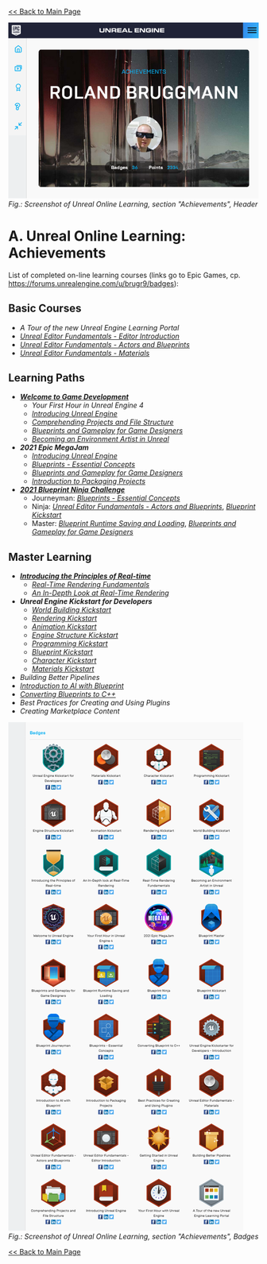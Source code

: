 [<< Back to Main Page](..)

![Screenshot of Unreal Online Learning, section Achievements, Header](Docs/ue-achievements-header.png "Screenshot of Unreal Online Learning, section Achievements, Header")
*Fig.: Screenshot of Unreal Online Learning, section "Achievements", Header*

# A. Unreal Online Learning: Achievements

List of completed on-line learning courses (links go to Epic Games, cp. <a href="https://forums.unrealengine.com/u/brugr9/badges" target="_blank">https://forums.unrealengine.com/u/brugr9/badges</a>):

## Basic Courses

* *<!--a href="https://www.unrealengine.com/en-US/onlinelearning-courses/a-tour-of-the-new-unreal-engine-learning-portal" target="_blank"-->A Tour of the new Unreal Engine Learning Portal<!--/a-->*
* *<a href="https://www.unrealengine.com/en-US/onlinelearning-courses/unreal-editor-fundamentals---editor-introduction" target="_blank">Unreal Editor Fundamentals - Editor Introduction</a>*
* *<a href="https://www.unrealengine.com/en-US/onlinelearning-courses/unreal-editor-fundamentals---actors-and-blueprints" target="_blank">Unreal Editor Fundamentals - Actors and Blueprints</a>*
* *<a href="https://www.unrealengine.com/en-US/onlinelearning-courses/unreal-editor-fundamentals---materials" target="_blank">Unreal Editor Fundamentals - Materials</a>*

## Learning Paths

* ***<a href="https://www.unrealengine.com/en-US/onlinelearning-courses/welcome-to-game-development" target="_blank">Welcome to Game Development</a>***
  * *<!--a href="https://www.unrealengine.com/en-US/onlinelearning-courses/your-first-hour-in-unreal-engine-4" target="_blank"-->Your First Hour in Unreal Engine 4<!--/a-->*
  * *<a href="https://www.unrealengine.com/en-US/onlinelearning-courses/introducing-unreal-engine" target="_blank">Introducing Unreal Engine</a>*
  * *<a href="https://www.unrealengine.com/en-US/onlinelearning-courses/comprehending-projects-and-file-structure" target="_blank">Comprehending Projects and File Structure</a>*
  * *<a href="https://www.unrealengine.com/en-US/onlinelearning-courses/blueprints-and-gameplay-for-game-designers" target="_blank">Blueprints and Gameplay for Game Designers</a>*
  * *<a href="https://www.unrealengine.com/en-US/onlinelearning-courses/becoming-an-environment-artist-in-unreal" target="_blank">Becoming an Environment Artist in Unreal</a>*
* ***<!--a href="https://www.unrealengine.com/en-US/onlinelearning-courses/2021-epic-megajam" target="_blank"-->2021 Epic MegaJam<!--/a-->***
  * *<a href="https://www.unrealengine.com/en-US/onlinelearning-courses/introducing-unreal-engine" target="_blank">Introducing Unreal Engine</a>*
  * *<a href="https://www.unrealengine.com/en-US/onlinelearning-courses/blueprints---essential-concepts" target="_blank">Blueprints - Essential Concepts</a>*
  * *<a href="https://www.unrealengine.com/en-US/onlinelearning-courses/blueprints-and-gameplay-for-game-designers" target="_blank">Blueprints and Gameplay for Game Designers</a>*
  * *<a href="https://www.unrealengine.com/en-US/onlinelearning-courses/introduction-to-packaging-projects" target="_blank">Introduction to Packaging Projects</a>*
* ***<a href="https://www.unrealengine.com/en-US/blog/become-a-blueprint-master-by-taking-this-online-learning-challenge" target="_blank">2021 Blueprint Ninja Challenge</a>***
  * Journeyman: *<a href="https://www.unrealengine.com/en-US/onlinelearning-courses/blueprints---essential-concepts" target="_blank">Blueprints - Essential Concepts</a>*
  * Ninja: *<a href="https://www.unrealengine.com/en-US/onlinelearning-courses/unreal-editor-fundamentals---actors-and-blueprints" target="_blank">Unreal Editor Fundamentals - Actors and Blueprints</a>*, *<a href="https://www.unrealengine.com/en-US/onlinelearning-courses/blueprint-kickstart" target="_blank">Blueprint Kickstart</a>*
  * Master: *<a href="https://www.unrealengine.com/en-US/onlinelearning-courses/blueprint-runtime-saving-and-loading" target="_blank">Blueprint Runtime Saving and Loading</a>*, *<a href="https://www.unrealengine.com/en-US/onlinelearning-courses/blueprints-and-gameplay-for-game-designers" target="_blank">Blueprints and Gameplay for Game Designers</a>*

## Master Learning

* ***<a href="https://www.unrealengine.com/en-US/onlinelearning-courses/introducing-the-principles-of-real-time" target="_blank">Introducing the Principles of Real-time</a>***
  * *<a href="https://www.unrealengine.com/en-US/onlinelearning-courses/real-time-rendering-fundamentals" target="_blank">Real-Time Rendering Fundamentals</a>*
  * *<a href="https://www.unrealengine.com/en-US/onlinelearning-courses/an-in-depth-look-at-real-time-rendering" target="_blank">An In-Depth Look at Real-Time Rendering</a>*
* ***<!--a href="https://www.unrealengine.com/en-US/onlinelearning-courses/unreal-engine-kickstart-for-developers" target="_blank"-->Unreal Engine Kickstart for Developers<!--/a-->***
  * *<a href="https://www.unrealengine.com/en-US/onlinelearning-courses/world-building-kickstart" target="_blank">World Building Kickstart</a>*
  * *<a href="https://www.unrealengine.com/en-US/onlinelearning-courses/rendering-kickstart" target="_blank">Rendering Kickstart</a>*
  * *<a href="https://www.unrealengine.com/en-US/onlinelearning-courses/animation-kickstart" target="_blank">Animation Kickstart</a>*
  * *<a href="https://www.unrealengine.com/en-US/onlinelearning-courses/engine-structure-kickstart" target="_blank">Engine Structure Kickstart</a>*
  * *<a href="https://www.unrealengine.com/en-US/onlinelearning-courses/programming-kickstart" target="_blank">Programming Kickstart</a>*
  * *<a href="https://www.unrealengine.com/en-US/onlinelearning-courses/blueprint-kickstart" target="_blank">Blueprint Kickstart</a>*
  * *<a href="https://www.unrealengine.com/en-US/onlinelearning-courses/character-kickstart" target="_blank">Character Kickstart</a>*
  * *<a href="https://www.unrealengine.com/en-US/onlinelearning-courses/materials-kickstart" target="_blank">Materials Kickstart</a>*
* *<!--a href="https://www.unrealengine.com/en-US/onlinelearning-courses/building-better-pipelines" target="_blank"-->Building Better Pipelines<!--/a-->*
* *<a href="https://www.unrealengine.com/en-US/onlinelearning-courses/introduction-to-ai-with-blueprints" target="_blank">Introduction to AI with Blueprint</a>*
* *<a href="https://www.unrealengine.com/en-US/onlinelearning-courses/converting-blueprints-to-c" target="_blank">Converting Blueprints to C++</a>*
* *<!--a href="https://www.unrealengine.com/en-US/onlinelearning-courses/best-practices-for-creating-and-using-plugins" target="_blank"-->Best Practices for Creating and Using Plugins<!--/a-->*
* *<!--a href="https://www.unrealengine.com/en-US/onlinelearning-courses/creating-marketplace-content" target="_blank"-->Creating Marketplace Content<!--/a-->*

![Screenshot of Unreal Online Learning, section Achievements, Badges](Docs/ue-achievements-badges.png "Screenshot of Unreal Online Learning, section Achievements, Badges")
*Fig.: Screenshot of Unreal Online Learning, section "Achievements", Badges*

[<< Back to Main Page](..)
